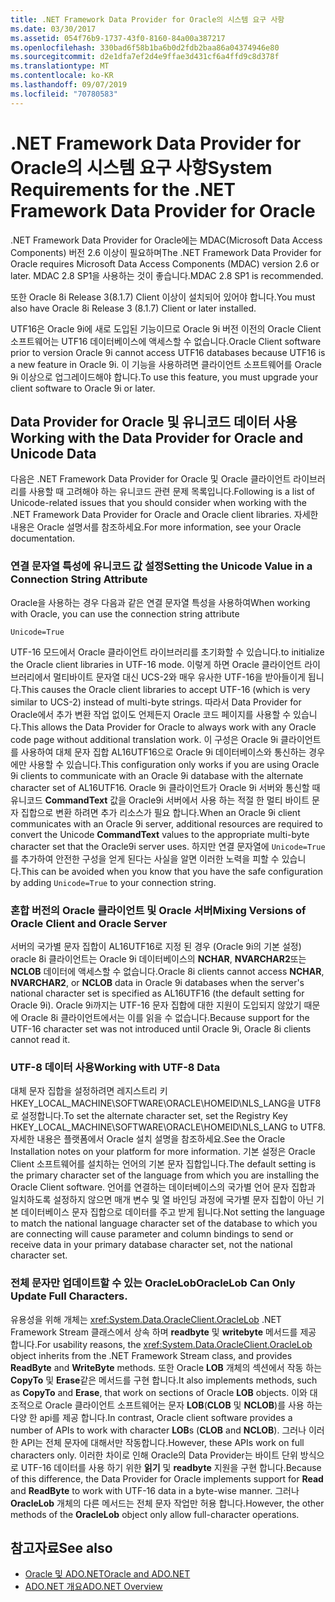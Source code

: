 ```yaml
---
title: .NET Framework Data Provider for Oracle의 시스템 요구 사항
ms.date: 03/30/2017
ms.assetid: 054f76b9-1737-43f0-8160-84a00a387217
ms.openlocfilehash: 330bad6f58b1ba6b0d2fdb2baa86a04374946e80
ms.sourcegitcommit: d2e1dfa7ef2d4e9ffae3d431cf6a4ffd9c8d378f
ms.translationtype: MT
ms.contentlocale: ko-KR
ms.lasthandoff: 09/07/2019
ms.locfileid: "70780583"
---
```

# <a name="system-requirements-for-the-net-framework-data-provider-for-oracle"></a><span data-ttu-id="2ae7a-102">.NET Framework Data Provider for Oracle의 시스템 요구 사항</span><span class="sxs-lookup"><span data-stu-id="2ae7a-102">System Requirements for the .NET Framework Data Provider for Oracle</span></span>
<span data-ttu-id="2ae7a-103">.NET Framework Data Provider for Oracle에는 MDAC(Microsoft Data Access Components) 버전 2.6 이상이 필요하며</span><span class="sxs-lookup"><span data-stu-id="2ae7a-103">The .NET Framework Data Provider for Oracle requires Microsoft Data Access Components (MDAC) version 2.6 or later.</span></span> <span data-ttu-id="2ae7a-104">MDAC 2.8 SP1을 사용하는 것이 좋습니다.</span><span class="sxs-lookup"><span data-stu-id="2ae7a-104">MDAC 2.8 SP1 is recommended.</span></span>  
  
 <span data-ttu-id="2ae7a-105">또한 Oracle 8i Release 3(8.1.7) Client 이상이 설치되어 있어야 합니다.</span><span class="sxs-lookup"><span data-stu-id="2ae7a-105">You must also have Oracle 8i Release 3 (8.1.7) Client or later installed.</span></span>  
  
 <span data-ttu-id="2ae7a-106">UTF16은 Oracle 9i에 새로 도입된 기능이므로 Oracle 9i 버전 이전의 Oracle Client 소프트웨어는 UTF16 데이터베이스에 액세스할 수 없습니다.</span><span class="sxs-lookup"><span data-stu-id="2ae7a-106">Oracle Client software prior to version Oracle 9i cannot access UTF16 databases because UTF16 is a new feature in Oracle 9i.</span></span> <span data-ttu-id="2ae7a-107">이 기능을 사용하려면 클라이언트 소프트웨어를 Oracle 9i 이상으로 업그레이드해야 합니다.</span><span class="sxs-lookup"><span data-stu-id="2ae7a-107">To use this feature, you must upgrade your client software to Oracle 9i or later.</span></span>  
  
## <a name="working-with-the-data-provider-for-oracle-and-unicode-data"></a><span data-ttu-id="2ae7a-108">Data Provider for Oracle 및 유니코드 데이터 사용</span><span class="sxs-lookup"><span data-stu-id="2ae7a-108">Working with the Data Provider for Oracle and Unicode Data</span></span>  
 <span data-ttu-id="2ae7a-109">다음은 .NET Framework Data Provider for Oracle 및 Oracle 클라이언트 라이브러리를 사용할 때 고려해야 하는 유니코드 관련 문제 목록입니다.</span><span class="sxs-lookup"><span data-stu-id="2ae7a-109">Following is a list of Unicode-related issues that you should consider when working with the .NET Framework Data Provider for Oracle and Oracle client libraries.</span></span> <span data-ttu-id="2ae7a-110">자세한 내용은 Oracle 설명서를 참조하세요.</span><span class="sxs-lookup"><span data-stu-id="2ae7a-110">For more information, see your Oracle documentation.</span></span>  
  
### <a name="setting-the-unicode-value-in-a-connection-string-attribute"></a><span data-ttu-id="2ae7a-111">연결 문자열 특성에 유니코드 값 설정</span><span class="sxs-lookup"><span data-stu-id="2ae7a-111">Setting the Unicode Value in a Connection String Attribute</span></span>  
 <span data-ttu-id="2ae7a-112">Oracle을 사용하는 경우 다음과 같은 연결 문자열 특성을 사용하여</span><span class="sxs-lookup"><span data-stu-id="2ae7a-112">When working with Oracle, you can use the connection string attribute</span></span>  
  
```  
Unicode=True   
```  
  
 <span data-ttu-id="2ae7a-113">UTF-16 모드에서 Oracle 클라이언트 라이브러리를 초기화할 수 있습니다.</span><span class="sxs-lookup"><span data-stu-id="2ae7a-113">to initialize the Oracle client libraries in UTF-16 mode.</span></span> <span data-ttu-id="2ae7a-114">이렇게 하면 Oracle 클라이언트 라이브러리에서 멀티바이트 문자열 대신 UCS-2와 매우 유사한 UTF-16을 받아들이게 됩니다.</span><span class="sxs-lookup"><span data-stu-id="2ae7a-114">This causes the Oracle client libraries to accept UTF-16 (which is very similar to UCS-2) instead of multi-byte strings.</span></span> <span data-ttu-id="2ae7a-115">따라서 Data Provider for Oracle에서 추가 변환 작업 없이도 언제든지 Oracle 코드 페이지를 사용할 수 있습니다.</span><span class="sxs-lookup"><span data-stu-id="2ae7a-115">This allows the Data Provider for Oracle to always work with any Oracle code page without additional translation work.</span></span> <span data-ttu-id="2ae7a-116">이 구성은 Oracle 9i 클라이언트를 사용하여 대체 문자 집합 AL16UTF16으로 Oracle 9i 데이터베이스와 통신하는 경우에만 사용할 수 있습니다.</span><span class="sxs-lookup"><span data-stu-id="2ae7a-116">This configuration only works if you are using Oracle 9i clients to communicate with an Oracle 9i database with the alternate character set of AL16UTF16.</span></span> <span data-ttu-id="2ae7a-117">Oracle 9i 클라이언트가 Oracle 9i 서버와 통신할 때 유니코드 **CommandText** 값을 Oracle9i 서버에서 사용 하는 적절 한 멀티 바이트 문자 집합으로 변환 하려면 추가 리소스가 필요 합니다.</span><span class="sxs-lookup"><span data-stu-id="2ae7a-117">When an Oracle 9i client communicates with an Oracle 9i server, additional resources are required to convert the Unicode **CommandText** values to the appropriate multi-byte character set that the Oracle9i server uses.</span></span> <span data-ttu-id="2ae7a-118">하지만 연결 문자열에 `Unicode=True`를 추가하여 안전한 구성을 얻게 된다는 사실을 알면 이러한 노력을 피할 수 있습니다.</span><span class="sxs-lookup"><span data-stu-id="2ae7a-118">This can be avoided when you know that you have the safe configuration by adding `Unicode=True` to your connection string.</span></span>  
  
### <a name="mixing-versions-of-oracle-client-and-oracle-server"></a><span data-ttu-id="2ae7a-119">혼합 버전의 Oracle 클라이언트 및 Oracle 서버</span><span class="sxs-lookup"><span data-stu-id="2ae7a-119">Mixing Versions of Oracle Client and Oracle Server</span></span>  
 <span data-ttu-id="2ae7a-120">서버의 국가별 문자 집합이 AL16UTF16로 지정 된 경우 (Oracle 9i의 기본 설정) oracle 8i 클라이언트는 Oracle 9i 데이터베이스의 **NCHAR**, **NVARCHAR2**또는 **NCLOB** 데이터에 액세스할 수 없습니다.</span><span class="sxs-lookup"><span data-stu-id="2ae7a-120">Oracle 8i clients cannot access **NCHAR**, **NVARCHAR2**, or **NCLOB** data in Oracle 9i databases when the server's national character set is specified as AL16UTF16 (the default setting for Oracle 9i).</span></span> <span data-ttu-id="2ae7a-121">Oracle 9i까지는 UTF-16 문자 집합에 대한 지원이 도입되지 않았기 때문에 Oracle 8i 클라이언트에서는 이를 읽을 수 없습니다.</span><span class="sxs-lookup"><span data-stu-id="2ae7a-121">Because support for the UTF-16 character set was not introduced until Oracle 9i, Oracle 8i clients cannot read it.</span></span>  
  
### <a name="working-with-utf-8-data"></a><span data-ttu-id="2ae7a-122">UTF-8 데이터 사용</span><span class="sxs-lookup"><span data-stu-id="2ae7a-122">Working with UTF-8 Data</span></span>  
 <span data-ttu-id="2ae7a-123">대체 문자 집합을 설정하려면 레지스트리 키 HKEY_LOCAL_MACHINE\SOFTWARE\ORACLE\HOMEID\NLS_LANG을 UTF8로 설정합니다.</span><span class="sxs-lookup"><span data-stu-id="2ae7a-123">To set the alternate character set, set the Registry Key HKEY_LOCAL_MACHINE\SOFTWARE\ORACLE\HOMEID\NLS_LANG to UTF8.</span></span> <span data-ttu-id="2ae7a-124">자세한 내용은 플랫폼에서 Oracle 설치 설명을 참조하세요.</span><span class="sxs-lookup"><span data-stu-id="2ae7a-124">See the Oracle Installation notes on your platform for more information.</span></span> <span data-ttu-id="2ae7a-125">기본 설정은 Oracle Client 소프트웨어를 설치하는 언어의 기본 문자 집합입니다.</span><span class="sxs-lookup"><span data-stu-id="2ae7a-125">The default setting is the primary character set of the language from which you are installing the Oracle Client software.</span></span> <span data-ttu-id="2ae7a-126">언어를 연결하는 데이터베이스의 국가별 언어 문자 집합과 일치하도록 설정하지 않으면 매개 변수 및 열 바인딩 과정에 국가별 문자 집합이 아닌 기본 데이터베이스 문자 집합으로 데이터를 주고 받게 됩니다.</span><span class="sxs-lookup"><span data-stu-id="2ae7a-126">Not setting the language to match the national language character set of the database to which you are connecting will cause parameter and column bindings to send or receive data in your primary database character set, not the national character set.</span></span>  
  
### <a name="oraclelob-can-only-update-full-characters"></a><span data-ttu-id="2ae7a-127">전체 문자만 업데이트할 수 있는 OracleLob</span><span class="sxs-lookup"><span data-stu-id="2ae7a-127">OracleLob Can Only Update Full Characters.</span></span>  
 <span data-ttu-id="2ae7a-128">유용성을 위해 개체는 <xref:System.Data.OracleClient.OracleLob> .NET Framework Stream 클래스에서 상속 하며 **readbyte** 및 **writebyte** 메서드를 제공 합니다.</span><span class="sxs-lookup"><span data-stu-id="2ae7a-128">For usability reasons, the <xref:System.Data.OracleClient.OracleLob> object inherits from the .NET Framework Stream class, and provides **ReadByte** and **WriteByte** methods.</span></span> <span data-ttu-id="2ae7a-129">또한 Oracle **LOB** 개체의 섹션에서 작동 하는 **CopyTo** 및 **Erase**같은 메서드를 구현 합니다.</span><span class="sxs-lookup"><span data-stu-id="2ae7a-129">It also implements methods, such as **CopyTo** and **Erase**, that work on sections of Oracle **LOB** objects.</span></span> <span data-ttu-id="2ae7a-130">이와 대조적으로 Oracle 클라이언트 소프트웨어는 문자 **LOB**(**CLOB** 및 **NCLOB**)를 사용 하는 다양 한 api를 제공 합니다.</span><span class="sxs-lookup"><span data-stu-id="2ae7a-130">In contrast, Oracle client software provides a number of APIs to work with character **LOB**s (**CLOB** and **NCLOB**).</span></span> <span data-ttu-id="2ae7a-131">그러나 이러한 API는 전체 문자에 대해서만 작동합니다.</span><span class="sxs-lookup"><span data-stu-id="2ae7a-131">However, these APIs work on full characters only.</span></span> <span data-ttu-id="2ae7a-132">이러한 차이로 인해 Oracle의 Data Provider는 바이트 단위 방식으로 UTF-16 데이터를 사용 하기 위한 **읽기** 및 **readbyte** 지원을 구현 합니다.</span><span class="sxs-lookup"><span data-stu-id="2ae7a-132">Because of this difference, the Data Provider for Oracle implements support for **Read** and **ReadByte** to work with UTF-16 data in a byte-wise manner.</span></span> <span data-ttu-id="2ae7a-133">그러나 **OracleLob** 개체의 다른 메서드는 전체 문자 작업만 허용 합니다.</span><span class="sxs-lookup"><span data-stu-id="2ae7a-133">However, the other methods of the **OracleLob** object only allow full-character operations.</span></span>  
  
## <a name="see-also"></a><span data-ttu-id="2ae7a-134">참고자료</span><span class="sxs-lookup"><span data-stu-id="2ae7a-134">See also</span></span>

- [<span data-ttu-id="2ae7a-135">Oracle 및 ADO.NET</span><span class="sxs-lookup"><span data-stu-id="2ae7a-135">Oracle and ADO.NET</span></span>](oracle-and-adonet.md)
- [<span data-ttu-id="2ae7a-136">ADO.NET 개요</span><span class="sxs-lookup"><span data-stu-id="2ae7a-136">ADO.NET Overview</span></span>](ado-net-overview.md)
